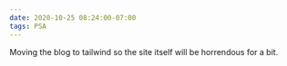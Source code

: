 ```yaml
---
date: 2020-10-25 08:24:00-07:00
tags: PSA
---
```


Moving the blog to tailwind so the site itself will be horrendous for a bit.
